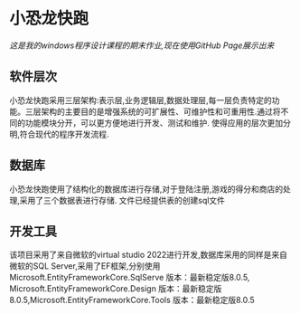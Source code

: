 # 小恐龙快跑

*这是我的windows程序设计课程的期末作业,现在使用GitHub Page展示出来*

## 软件层次
小恐龙快跑采用三层架构:表示层,业务逻辑层,数据处理层,每一层负责特定的功能。三层架构的主要目的是增强系统的可扩展性、可维护性和可重用性.通过将不同的功能模块分开，可以更方便地进行开发、测试和维护.
使得应用的层次更加分明,符合现代的程序开发流程.

## 数据库
小恐龙快跑使用了结构化的数据库进行存储,对于登陆注册,游戏的得分和商店的处理,采用了三个数据表进行存储.
文件已经提供表的创建sql文件

## 开发工具
该项目采用了来自微软的virtual studio 2022进行开发,数据库采用的同样是来自微软的SQL Server,采用了EF框架,分别使用Microsoft.EntityFrameworkCore.SqlServe 版本：最新稳定版8.0.5,
Microsoft.EntityFrameworkCore.Design 版本：最新稳定版8.0.5,Microsoft.EntityFrameworkCore.Tools 版本：最新稳定版8.0.5


